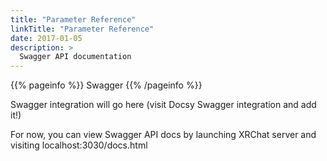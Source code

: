```yaml
---
title: "Parameter Reference"
linkTitle: "Parameter Reference"
date: 2017-01-05
description: >
  Swagger API documentation
---
```


{{% pageinfo %}} Swagger {{% /pageinfo %}}

Swagger integration will go here (visit Docsy Swagger integration and add it!)

For now, you can view Swagger API docs by launching XRChat server and visiting localhost:3030/docs.html